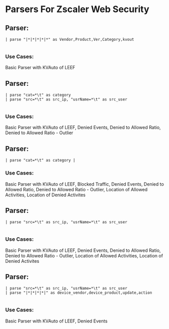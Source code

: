 # Parsers For Zscaler Web Security

## Parser:
```
| parse "|*|*|*|*|*" as Vendor,Product,Ver,Category,kvout
 
```
### Use Cases:
Basic Parser with KVAuto of LEEF



## Parser:
```
| parse "cat=*\t" as category
| parse "src=*\t" as src_ip, "usrName=*\t" as src_user
 
```
### Use Cases:
Basic Parser with KVAuto of LEEF, Denied Events, Denied to Allowed Ratio, Denied to Allowed Ratio - Outlier



## Parser:
```
| parse "cat=*\t" as category | 
```
### Use Cases:
Basic Parser with KVAuto of LEEF, Blocked Traffic, Denied Events, Denied to Allowed Ratio, Denied to Allowed Ratio - Outlier, Location of Allowed Activities, Location of Denied Activites



## Parser:
```
| parse "src=*\t" as src_ip, "usrName=*\t" as src_user
 
```
### Use Cases:
Basic Parser with KVAuto of LEEF, Denied Events, Denied to Allowed Ratio, Denied to Allowed Ratio - Outlier, Location of Allowed Activities, Location of Denied Activites



## Parser:
```
| parse "src=*\t" as src_ip, "usrName=*\t" as src_user
| parse "|*|*|*|*|" as device_vendor,device_product,update,action
 
```
### Use Cases:
Basic Parser with KVAuto of LEEF, Denied Events


